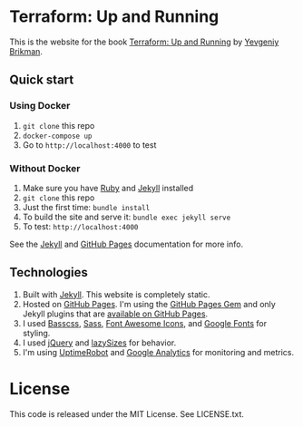 # Terraform: Up and Running

This is the website for the book [Terraform: Up and Running](http://www.terraformupandrunning.com) by [Yevgeniy
Brikman](http://www.ybrikman.com).

## Quick start

### Using Docker

1. `git clone` this repo
1. `docker-compose up`
1. Go to `http://localhost:4000` to test

### Without Docker

1. Make sure you have [Ruby](https://www.ruby-lang.org/) and [Jekyll](http://jekyllrb.com/docs/installation/) installed
1. `git clone` this repo
1. Just the first time: `bundle install`
1. To build the site and serve it: `bundle exec jekyll serve`
1. To test: `http://localhost:4000`

See the [Jekyll](http://jekyllrb.com/) and [GitHub Pages](https://pages.github.com/) documentation for more info.

## Technologies

1. Built with [Jekyll](http://jekyllrb.com/). This website is completely static.
1. Hosted on [GitHub Pages](https://pages.github.com/). I'm using the
   [GitHub Pages Gem](https://help.github.com/articles/using-jekyll-with-pages/) and only Jekyll plugins that are
   [available on GitHub Pages](https://help.github.com/articles/repository-metadata-on-github-pages/).
1. I used [Basscss](http://www.basscss.com/), [Sass](http://sass-lang.com/),
   [Font Awesome Icons](http://fortawesome.github.io/Font-Awesome/icons/), and
   [Google Fonts](https://www.google.com/fonts) for styling.
1. I used [jQuery](https://jquery.com/) and [lazySizes](http://afarkas.github.io/lazysizes/) for behavior.
1. I'm using [UptimeRobot](http://uptimerobot.com/) and [Google Analytics](http://www.google.com/analytics/) for
   monitoring and metrics.

# License

This code is released under the MIT License. See LICENSE.txt.